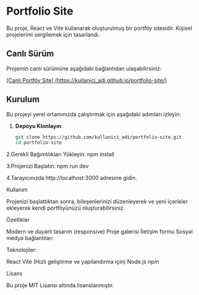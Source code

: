 
# Portfolio Site

Bu proje, React ve Vite kullanarak oluşturulmuş bir portföy sitesidir. Kişisel projelerimi sergilemek için tasarlandı.

## Canlı Sürüm

Projemin canlı sürümüne aşağıdaki bağlantıdan ulaşabilirsiniz:

[[Canlı Portföy Site] 
(https://kullanici_adi.github.io/portfolio-site/)](https://myportfoliositem.netlify.app/)


## Kurulum

Bu projeyi yerel ortamınızda çalıştırmak için aşağıdaki adımları izleyin:

1. **Depoyu Klonlayın**:
   ```bash
   git clone https://github.com/kullanici_adi/portfolio-site.git
   cd portfolio-site

  2.Gerekli Bağımlılıkları Yükleyin:
  npm install

3.Projenizi Başlatın: 
npm run dev

4.Tarayıcınızda http://localhost:3000 adresine gidin.

   Kullanım

Projenizi başlattıktan sonra, bileşenlerinizi düzenleyerek ve yeni içerikler ekleyerek kendi portföyünüzü oluşturabilirsiniz.

Özellikler

Modern ve duyarlı tasarım (responsive)
Proje galerisi
İletişim formu
Sosyal medya bağlantıları

Teknolojiler:

React
Vite (Hızlı geliştirme ve yapılandırma için)
Node.js
npm

Lisans

Bu proje MIT Lisansı altında lisanslanmıştır.
